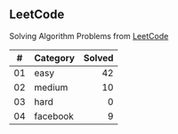 ## LeetCode

Solving Algorithm Problems from [LeetCode](https://leetcode.com/)

| #  |    Category    | Solved |
|:--:|:---------------|-------:|
| 01 |      easy      |   42   |
| 02 |     medium     |   10   |
| 03 |      hard      |   0   |
| 04 |    facebook    |   9   |
